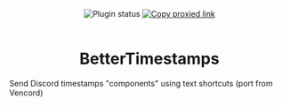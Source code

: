 <div align="center">
    <img alt="Plugin status" src="https://img.shields.io/badge/plugin_status-proxied-80DEEA?style=for-the-badge&labelColor=263238">
    <a href="https://vd-plugins.github.io/proxy/gabe616.github.io/VendettaPlugins/better-timestamps">
        <img alt="Copy proxied link" src="https://img.shields.io/badge/copy%20proxied%20link-263238?style=for-the-badge">
    </a>
</div>
<br/>
<div align="center">
    <h1>BetterTimestamps</h1>
</div>

Send Discord timestamps "components" using text shortcuts (port from Vencord)
